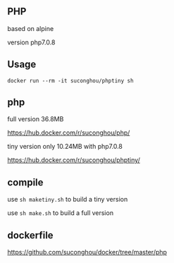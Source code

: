 ## PHP

based on alpine

version php7.0.8


## Usage

```
docker run --rm -it suconghou/phptiny sh
```


## php

full version 36.8MB

https://hub.docker.com/r/suconghou/php/

tiny version only 10.24MB with php7.0.8

https://hub.docker.com/r/suconghou/phptiny/



## compile

use `sh maketiny.sh` to build a tiny version

use `sh make.sh` to build a full  version

## dockerfile

https://github.com/suconghou/docker/tree/master/php


